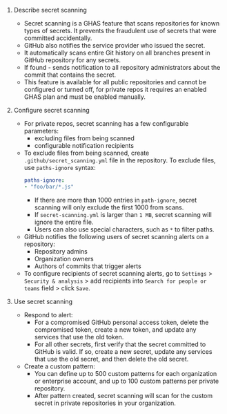 1. Describe secret scanning
    - Secret scanning is a GHAS feature that scans repositories for known types of secrets. It prevents the fraudulent use of secrets that were committed accidentally.
    - GitHub also notifies the service provider who issued the secret.
    - It automatically scans entire Git history on all branches present in GitHub repository for any secrets. 
    - If found - sends notification to all repository administrators about the commit that contains the secret.
    - This feature is available for all public repositories and cannot be configured or turned off, for private repos it requires an enabled GHAS plan and must be enabled manually.
    
2. Configure secret scanning
    - For private repos, secret scanning has a few configurable parameters:
        - excluding files from being scanned
        - configurable notification recipients
    - To exclude files from being scanned, create `.github/secret_scanning.yml` file in the repository. To exclude files, use `paths-ignore` syntax:
        ```yml
        paths-ignore:
        - "foo/bar/*.js"
        ```
        - If there are more than 1000 entries in `path-ignore`, secret scanning will only exclude the first 1000 from scans.
        - If `secret-scanning.yml` is larger than `1 MB`, secret scanning will ignore the entire file.
        - Users can also use special characters, such as `*` to filter paths.
    - GitHub notifies the following users of secret scanning alerts on a repository:
        - Repository admins
        - Organization owners
        - Authors of commits that trigger alerts
    - To configure recipients of secret scanning alerts, go to `Settings` > `Security & analysis` > add recipients into `Search for people or teams` field > click `Save`.


3. Use secret scanning
    - Respond to alert:
        - For a compromised GitHub personal access token, delete the compromised token, create a new token, and update any services that use the old token.
        - For all other secrets, first verify that the secret committed to GitHub is valid. If so, create a new secret, update any services that use the old secret, and then delete the old secret.
    - Create a custom pattern:
        - You can define up to 500 custom patterns for each organization or enterprise account, and up to 100 custom patterns per private repository.
        - After pattern created, secret scanning will scan for the custom secret in private repositories in your organization.